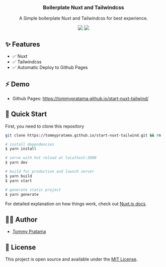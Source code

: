 <h3 align="center">Boilerplate Nuxt and Tailwindcss</h3>
<p align="center">A Simple boilerplate Nuxt and Tailwindcss for best experience. <p>
<p align="center"><a href="https://github.com/tommypratama/start-nuxt-tailwind/actions?query=workflow%3A%22Publish+to+gh-pages%22"><img src="https://github.com/tommypratama/start-nuxt-tailwind/workflows/Publish%20to%20gh-pages/badge.svg" /></a> <a href="https://opensource.org/licenses/MIT"><img src="https://img.shields.io/badge/License-MIT-blue.svg" /></a></p>

## :sparkles: Features

- :white_check_mark: Nuxt
- :white_check_mark: Tailwindcss
- :white_check_mark: Automatic Deploy to Github Pages

## :zap: Demo

- Github Pages: https://tommypratama.github.io/start-nuxt-tailwind/

## 🚀 Quick Start

First, you need to clone this repository

```bash
git clone https://tommypratama.github.io/start-nuxt-tailwind.git && rm -rf .git && git init
```

```bash
# install dependencies
$ yarn install

# serve with hot reload at localhost:3000
$ yarn dev

# build for production and launch server
$ yarn build
$ yarn start

# generate static project
$ yarn generate
```

For detailed explanation on how things work, check out [Nuxt.js docs](https://nuxtjs.org).

## 👨‍💻 Author

- [Tommy Pratama](https://www.tommy.id/)

## 📝 License

This project is open source and available under the [MIT License](LICENSE).
